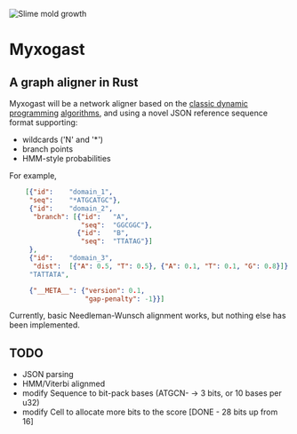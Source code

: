 ![Slime mold growth](https://tedideas.files.wordpress.com/2014/06/gif4b.gif?w=1000&h=563)

# Myxogast
## A graph aligner in Rust

Myxogast will be a network aligner based on the [classic dynamic programming](http://en.wikipedia.org/wiki/Needleman%E2%80%93Wunsch_algorithm) [algorithms](https://en.wikipedia.org/wiki/Viterbi_algorithm), and using a novel JSON reference sequence format supporting:
 * wildcards ('N' and '*')
 * branch points
 * HMM-style probabilities

For example,
```JSON
    [{"id":    "domain_1",
     "seq":    "*ATGCATGC"},
     {"id":    "domain_2",
      "branch": [{"id":   "A",
                  "seq":  "GGCGGC"},
                 {"id":   "B",
                  "seq":  "TTATAG"}]
     },
     {"id":    "domain_3",
      "dist":  [{"A": 0.5, "T": 0.5}, {"A": 0.1, "T": 0.1, "G": 0.8}]},
     "TATTATA",

     {"__META__": {"version": 0.1,
                   "gap-penalty": -1}}]
```

Currently, basic Needleman-Wunsch alignment works, but nothing else has been implemented.


## TODO
* JSON parsing
* HMM/Viterbi alignmed
* modify Sequence to bit-pack bases (ATGCN- -> 3 bits, or 10 bases per u32)
* modify Cell to allocate more bits to the score [DONE - 28 bits up from 16]
